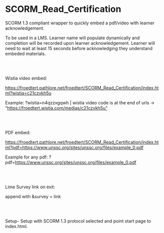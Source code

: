 # SCORM_Read_Certification
SCORM 1.3 compliant wrapper to quickly embed a pdf/video with learner acknowledgement.

To be used in a LMS. Learner name will populate dynamically and completion will be recorded upon learner acknowledgement.
Learner will need to wait at least 15 seconds before acknowledging they understand embeded materials. 

<br /><br />

Wistia video embed:

https://froedtert.pathlore.net/froedtert/SCORM_Read_Certification/index.html?wistia=c21czvkh5u

Example: ?wistia=n4qzzxgqwh | wistia video code is at the end of urls -> “https://froedtert.wistia.com/medias/c21czvkh5u”

<br /><br />

PDF embed:

https://froedtert.pathlore.net/froedtert/SCORM_Read_Certification/index.html?pdf=https://www.unssc.org/sites/unssc.org/files/example_0.pdf

Example for any pdf: ?pdf=https://www.unssc.org/sites/unssc.org/files/example_0.pdf

<br /><br />

Lime Survey link on exit:


append with &survey = link


<br /><br />

Setup-
Setup with SCORM 1.3 protocol selected and point start page to index.html. 
